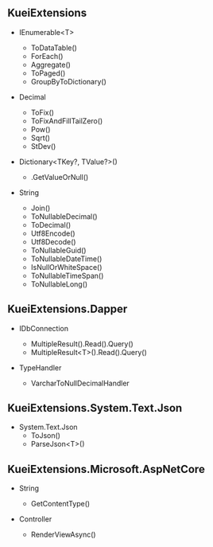 
## KueiExtensions

- IEnumerable\<T>
  - ToDataTable()
  - ForEach()
  - Aggregate()
  - ToPaged()
  - GroupByToDictionary()

- Decimal
  - ToFix()
  - ToFixAndFillTailZero()
  - Pow()
  - Sqrt()
  - StDev()

- Dictionary\<TKey?, TValue?>()
  - .GetValueOrNull()

- String
  - Join()
  - ToNullableDecimal()
  - ToDecimal()
  - Utf8Encode()
  - Utf8Decode()
  - ToNullableGuid()
  - ToNullableDateTime()
  - IsNullOrWhiteSpace()
  - ToNullableTimeSpan()
  - ToNullableLong()
  
## KueiExtensions.Dapper

- IDbConnection
  - MultipleResult().Read().Query()
  - MultipleResult\<T>().Read().Query()

- TypeHandler
  - VarcharToNullDecimalHandler

## KueiExtensions.System.Text.Json

- System.Text.Json
  - ToJson()
  - ParseJson\<T>()

## KueiExtensions.Microsoft.AspNetCore

- String
  - GetContentType()

- Controller
  - RenderViewAsync<T>()
